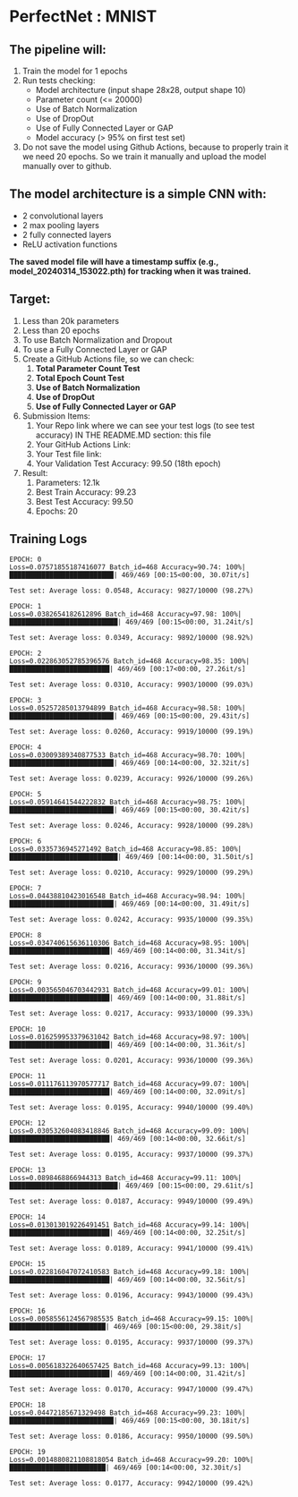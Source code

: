 # PerfectNet : MNIST 

## The pipeline will:

1. Train the model for 1 epochs
2. Run tests checking:
    - Model architecture (input shape 28x28, output shape 10)
    - Parameter count (<= 20000)
    - Use of Batch Normalization
    - Use of DropOut
    - Use of Fully Connected Layer or GAP
    - Model accuracy (> 95% on first test set)
3. Do not save the model using Github Actions, because to properly train it we need 20 epochs. So we train it manually and upload the model manually over to github.

## The model architecture is a simple CNN with:
 - 2 convolutional layers
 - 2 max pooling layers
 - 2 fully connected layers
 - ReLU activation functions

**The saved model file will have a timestamp suffix (e.g., model_20240314_153022.pth) for tracking when it was trained.**

## Target:
1. Less than 20k parameters
2. Less than 20 epochs
3. To use Batch Normalization and Dropout
4. To use a Fully Connected Layer or GAP
5. Create a GitHub Actions file, so we can check:
   1.  **Total Parameter Count Test**
   2.  **Total Epoch Count Test**
   3.  **Use of Batch Normalization**
   4.  **Use of DropOut**
   5.  **Use of Fully Connected Layer or GAP**
6. Submission Items:
   1.  Your Repo link where we can see your test logs (to see test accuracy) IN THE README.MD section: this file
   2.  Your GitHub Actions Link: 
   3.  Your Test file link: 
   4.  Your Validation Test Accuracy: 99.50 (18th epoch)
7.  Result:
    1. Parameters: 12.1k
    2. Best Train Accuracy: 99.23
    3. Best Test Accuracy: 99.50
    4. Epochs: 20

## Training Logs

```
EPOCH: 0
Loss=0.07571855187416077 Batch_id=468 Accuracy=90.74: 100%|██████████████████████████| 469/469 [00:15<00:00, 30.07it/s]

Test set: Average loss: 0.0548, Accuracy: 9827/10000 (98.27%)

EPOCH: 1
Loss=0.0382654182612896 Batch_id=468 Accuracy=97.98: 100%|███████████████████████████| 469/469 [00:15<00:00, 31.24it/s]

Test set: Average loss: 0.0349, Accuracy: 9892/10000 (98.92%)

EPOCH: 2
Loss=0.022863052785396576 Batch_id=468 Accuracy=98.35: 100%|█████████████████████████| 469/469 [00:17<00:00, 27.26it/s]

Test set: Average loss: 0.0310, Accuracy: 9903/10000 (99.03%)

EPOCH: 3
Loss=0.05257285013794899 Batch_id=468 Accuracy=98.58: 100%|██████████████████████████| 469/469 [00:15<00:00, 29.43it/s]

Test set: Average loss: 0.0260, Accuracy: 9919/10000 (99.19%)

EPOCH: 4
Loss=0.03009389340877533 Batch_id=468 Accuracy=98.70: 100%|██████████████████████████| 469/469 [00:14<00:00, 32.32it/s]

Test set: Average loss: 0.0239, Accuracy: 9926/10000 (99.26%)

EPOCH: 5
Loss=0.05914641544222832 Batch_id=468 Accuracy=98.75: 100%|██████████████████████████| 469/469 [00:15<00:00, 30.42it/s]

Test set: Average loss: 0.0246, Accuracy: 9928/10000 (99.28%)

EPOCH: 6
Loss=0.0335736945271492 Batch_id=468 Accuracy=98.85: 100%|███████████████████████████| 469/469 [00:14<00:00, 31.50it/s]

Test set: Average loss: 0.0210, Accuracy: 9929/10000 (99.29%)

EPOCH: 7
Loss=0.04438810423016548 Batch_id=468 Accuracy=98.94: 100%|██████████████████████████| 469/469 [00:14<00:00, 31.49it/s]

Test set: Average loss: 0.0242, Accuracy: 9935/10000 (99.35%)

EPOCH: 8
Loss=0.034740615636110306 Batch_id=468 Accuracy=98.95: 100%|█████████████████████████| 469/469 [00:14<00:00, 31.34it/s]

Test set: Average loss: 0.0216, Accuracy: 9936/10000 (99.36%)

EPOCH: 9
Loss=0.003565046703442931 Batch_id=468 Accuracy=99.01: 100%|█████████████████████████| 469/469 [00:14<00:00, 31.88it/s]

Test set: Average loss: 0.0217, Accuracy: 9933/10000 (99.33%)

EPOCH: 10
Loss=0.016259953379631042 Batch_id=468 Accuracy=98.97: 100%|█████████████████████████| 469/469 [00:14<00:00, 31.36it/s]

Test set: Average loss: 0.0201, Accuracy: 9936/10000 (99.36%)

EPOCH: 11
Loss=0.011176113970577717 Batch_id=468 Accuracy=99.07: 100%|█████████████████████████| 469/469 [00:14<00:00, 32.09it/s]

Test set: Average loss: 0.0195, Accuracy: 9940/10000 (99.40%)

EPOCH: 12
Loss=0.030532604083418846 Batch_id=468 Accuracy=99.09: 100%|█████████████████████████| 469/469 [00:14<00:00, 32.66it/s]

Test set: Average loss: 0.0195, Accuracy: 9937/10000 (99.37%)

EPOCH: 13
Loss=0.0898468866944313 Batch_id=468 Accuracy=99.11: 100%|███████████████████████████| 469/469 [00:15<00:00, 29.61it/s]

Test set: Average loss: 0.0187, Accuracy: 9949/10000 (99.49%)

EPOCH: 14
Loss=0.013013019226491451 Batch_id=468 Accuracy=99.14: 100%|█████████████████████████| 469/469 [00:14<00:00, 32.25it/s]

Test set: Average loss: 0.0189, Accuracy: 9941/10000 (99.41%)

EPOCH: 15
Loss=0.022816047072410583 Batch_id=468 Accuracy=99.18: 100%|█████████████████████████| 469/469 [00:14<00:00, 32.56it/s]

Test set: Average loss: 0.0196, Accuracy: 9943/10000 (99.43%)

EPOCH: 16
Loss=0.0058556124567985535 Batch_id=468 Accuracy=99.15: 100%|████████████████████████| 469/469 [00:15<00:00, 29.38it/s]

Test set: Average loss: 0.0195, Accuracy: 9937/10000 (99.37%)

EPOCH: 17
Loss=0.005618322640657425 Batch_id=468 Accuracy=99.13: 100%|█████████████████████████| 469/469 [00:14<00:00, 31.42it/s]

Test set: Average loss: 0.0170, Accuracy: 9947/10000 (99.47%)

EPOCH: 18
Loss=0.04472185671329498 Batch_id=468 Accuracy=99.23: 100%|██████████████████████████| 469/469 [00:15<00:00, 30.18it/s]

Test set: Average loss: 0.0186, Accuracy: 9950/10000 (99.50%)

EPOCH: 19
Loss=0.0014880821108818054 Batch_id=468 Accuracy=99.20: 100%|████████████████████████| 469/469 [00:14<00:00, 32.30it/s]

Test set: Average loss: 0.0177, Accuracy: 9942/10000 (99.42%)
```